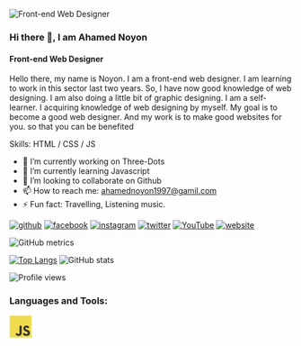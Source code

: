 ![Front-end Web Designer](https://scontent.fdac5-1.fna.fbcdn.net/v/t39.30808-6/s960x960/170099032_969764523810716_1735681163067243319_n.png?_nc_cat=106&ccb=1-5&_nc_sid=e3f864&_nc_ohc=eZAZvBSj7y4AX98_Wml&_nc_ht=scontent.fdac5-1.fna&oh=fd382bb80de529c669610ec58135f5cb&oe=612D1AE4)

### Hi there 👋, I am  Ahamed Noyon
#### Front-end Web Designer

Hello there, my name is Noyon. I am a front-end web designer. I am learning to work in this sector last two years. So, I have now good knowledge of web designing. I am also doing a little bit of graphic designing. I am a self-learner. I acquiring knowledge of web designing by myself. My goal is to become a good web designer. And my work is to make good websites for you. so that you can be benefited

Skills:  HTML / CSS / JS

- 🔭 I’m currently working on Three-Dots 
- 🌱 I’m currently learning Javascript 
- 👯 I’m looking to collaborate on Github 
- 📫 How to reach me: ahamednoyon1997@gamil.com 
- ⚡ Fun fact: Travelling, Listening music. 


[<img src='https://cdn.jsdelivr.net/npm/simple-icons@3.0.1/icons/github.svg' alt='github' height='40'>](https://github.com/ahamed)  [<img src='https://cdn.jsdelivr.net/npm/simple-icons@3.0.1/icons/facebook.svg' alt='facebook' height='40'>](https://www.facebook.com/ahamed.noyon.75)  [<img src='https://cdn.jsdelivr.net/npm/simple-icons@3.0.1/icons/instagram.svg' alt='instagram' height='40'>](https://www.instagram.com/ahamed.noyon.75/)  [<img src='https://cdn.jsdelivr.net/npm/simple-icons@3.0.1/icons/twitter.svg' alt='twitter' height='40'>](https://twitter.com/ahamed_noyon_75)  [<img src='https://cdn.jsdelivr.net/npm/simple-icons@3.0.1/icons/youtube.svg' alt='YouTube' height='40'>](https://www.youtube.com/channel/ahamednoyon)  [<img src='https://cdn.jsdelivr.net/npm/simple-icons@3.0.1/icons/icloud.svg' alt='website' height='40'>](https://codernoyon.blogspot.com)  

![GitHub metrics](https://metrics.lecoq.io/ahamednoyon) 

[![Top Langs](https://github-readme-stats.vercel.app/api/top-langs/?username=ahamednoyon)](https://github.com/anuraghazra/github-readme-stats) ![GitHub stats](https://github-readme-stats.vercel.app/api?username=ahamednoyon&show_icons=true)  


![Profile views](https://gpvc.arturio.dev/ahamednoyon)  

<h3 align="left">Languages and Tools:</h3>
<p align="left"> <a href="https://developer.mozilla.org/en-US/docs/Web/JavaScript" target="_blank"> <img src="https://raw.githubusercontent.com/devicons/devicon/master/icons/javascript/javascript-original.svg" alt="javascript" width="40" height="40"/> </a> </p>

